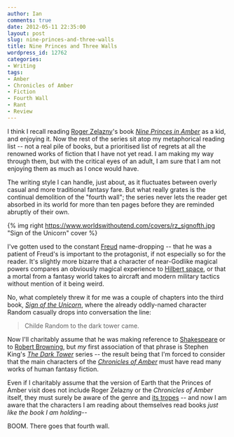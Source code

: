 ```yaml
---
author: Ian
comments: true
date: 2012-05-11 22:35:00
layout: post
slug: nine-princes-and-three-walls
title: Nine Princes and Three Walls
wordpress_id: 12762
categories:
- Writing
tags:
- Amber
- Chronicles of Amber
- Fiction
- Fourth Wall
- Rant
- Review
---
```


I think I recall reading [Roger Zelazny](https://en.wikipedia.org/wiki/Roger_Zelazny)'s book _[Nine Princes in Amber](https://en.wikipedia.org/wiki/Nine_Princes_in_Amber)_ as a kid, and enjoying it.  Now the rest of the series sit atop my metaphorical reading list -- not a real pile of books, but a prioritised list of regrets at all the renowned works of fiction that I have not yet read.  I am making my way through them, but with the critical eyes of an adult, I am sure that I am not enjoying them as much as I once would have.

The writing style I can handle, just about, as it fluctuates between overly casual and more traditional fantasy fare.  But what really grates is the continual demolition of the "fourth wall"; the series never lets the reader get absorbed in its world for more than ten pages before they are reminded abruptly of their own.

{% img right https://www.worldswithoutend.com/covers/rz_signofth.jpg "Sign of the Unicorn" cover %}

I've gotten used to the constant [Freud](https://en.wikipedia.org/wiki/Sigmund_Freud) name-dropping -- that he was a patient of Freud's is important to the protagonist, if not especially so for the reader.  It's slightly more bizarre that a character of near-Godlike magical powers compares an obviously magical experience to [Hilbert space](http://mathworld.wolfram.com/HilbertSpace.html), or that a mortal from a fantasy world takes to aircraft and modern military tactics without mention of it being weird.

No, what completely threw it for me was a couple of chapters into the third book, _[Sign of the Unicorn](https://en.wikipedia.org/wiki/Sign_of_the_Unicorn)_, where the already oddly-named character Random casually drops into conversation the line:

> Childe Random to the dark tower came.

Now I'll charitably assume that he was making reference to [Shakespeare](http://www.maximumedge.com/shakespeare/index.php?act=III&scene=IV&play=kinglear&highlight=child+rowland+to+the+dark+tower+came) or  to [Robert Browning](https://en.wikipedia.org/wiki/Childe_Roland_to_the_Dark_Tower_Came), but _my_ first association of that phrase is Stephen King's _[The Dark Tower](https://en.wikipedia.org/wiki/The_Dark_Tower_(series))_ series -- the result being that I'm forced to consider that the main characters of the _[Chronicles of Amber](https://en.wikipedia.org/wiki/The_Chronicles_of_Amber)_ must have read many works of human fantasy fiction.

Even if I charitably assume that the version of Earth that the Princes of Amber visit does not include Roger Zelazny or the _Chronicles of Amber_ itself, they must surely be aware of the genre and [its tropes](https://en.wikipedia.org/wiki/Fantasy_tropes_and_conventions) -- and now I am aware that the characters I am reading about themselves read books _just like the book I am holding_--

BOOM.  There goes that fourth wall.
